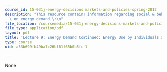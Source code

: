 ```yaml
---
course_id: 15-031j-energy-decisions-markets-and-policies-spring-2012
description: "This resource contains information regarding social & behavioral influences\
  \ on energy demand.\r\n"
file_location: /coursemedia/15-031j-energy-decisions-markets-and-policies-spring-2012/a53b699fb49ba7c26bf61f65b0b5fcf1_MIT15_031JS12_lec9.pdf
file_type: application/pdf
layout: pdf
title: 'Lecture 9: Energy Demand Continued: Energy Use by Individuals and Households'
type: course
uid: a53b699fb49ba7c26bf61f65b0b5fcf1

---
```

None